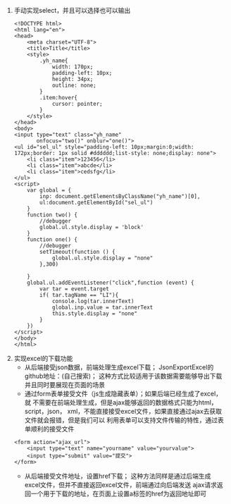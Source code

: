 1. 手动实现select，并且可以选择也可以输出
    ```
    <!DOCTYPE html>
    <html lang="en">
    <head>
        <meta charset="UTF-8">
        <title>Title</title>
        <style>
            .yh_name{
                width: 170px;
                padding-left: 10px;
                height: 34px;
                outline: none;
            }
            .item:hover{
                cursor: pointer;
            }
        </style>
    </head>
    <body>
    <input type="text" class="yh_name"
           onfocus="two()" onblur="one()">
    <ul id="sel_ul" style="padding-left: 10px;margin:0;width: 172px;border: 1px solid #dddddd;list-style: none;display: none">
        <li class="item">123456</li>
        <li class="item">abcde</li>
        <li class="item">cedsfg</li>
    </ul>
    <script>
        var global = {
            inp: document.getElementsByClassName("yh_name")[0],
            ul:document.getElementById("sel_ul")
        }
        function two() {
            //debugger
            global.ul.style.display = 'block'
        }
        function one() {
            //debugger
            setTimeout(function () {
                global.ul.style.display = "none"
            },300)

        }
        global.ul.addEventListener("click",function (event) {
            var tar = event.target
            if( tar.tagName == "LI"){
                console.log(tar.innerText)
                global.inp.value = tar.innerText
                this.style.display = "none"
            }
        })
    </script>
    </body>
    </html>
    ```
2. 实现excel的下载功能
    - 从后端接受json数据，前端处理生成excel下载；
    JsonExportExcel的github地址：(自己搜索)；
    这种方式比较适用于该数据需要能够导出下载并且同时要展现在页面的场景
    - 通过form表单接受文件（js生成隐藏表单）；如果后端已经生成了excel，就
    不需要在前端处理生成，但是ajax能够返回的数据格式只能为html，script，json，
    xml，不能直接接受excel文件，如果直接通过ajax去获取文件就会报错，但是我们可以
    利用表单可以支持文件传输的特性，通过表单顺利的接受文件
    ```
    <form action="ajax_url">
        <input type="text" name="yourname" value="yourvalue">
        <input type="submit" value="提交">
    </form>
    ```
    - 从后端接受文件地址，设置href下载；
    这种方法同样是通过后端生成excel文件，但并不直接返回excel文件，前端通过向后端发送
    ajax请求返回一个用于下载的地址，在页面上设置a标签的href为返回地址即可
